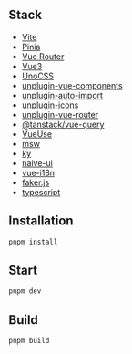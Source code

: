 ## Stack

- [Vite](https://vitejs.dev/)
- [Pinia](https://pinia.esm.dev/)
- [Vue Router](https://router.vuejs.org/)
- [Vue3](https://v3.vuejs.org/)
- [UnoCSS](https://unocss.com/)
- [unplugin-vue-components](https://github.com/unplugin/unplugin-vue-components)
- [unplugin-auto-import](https://github.com/unplugin/unplugin-auto-import)
- [unplugin-icons](https://github.com/unplugin/unplugin-icons)
- [unplugin-vue-router](https://github.com/posva/unplugin-vue-router)
- [@tanstack/vue-query](https://tanstack.com/query/latest/docs/framework/vue/overview)
- [VueUse](https://vueuse.org/)
- [msw](https://mswjs.io/)
- [ky](https://github.com/sindresorhus/ky)
- [naive-ui](https://www.naiveui.com/)
- [vue-i18n](https://vue-i18n.intlify.dev/)
- [faker.js](https://fakerjs.dev/)
- [typescript](https://www.typescriptlang.org/)


## Installation

```bash
pnpm install
```

## Start

```bash
pnpm dev
```

## Build

```bash
pnpm build
```


